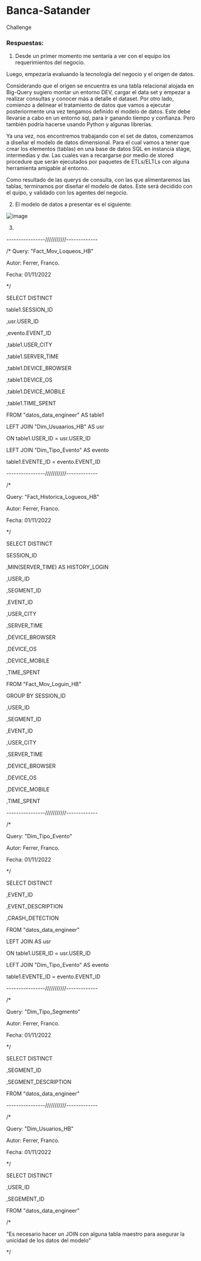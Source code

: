 # Banca-Satander
Challenge

### Respuestas:

1) Desde un primer momento me sentaría a ver con el equipo los requerimientos del negocio.

Luego, empezaría evaluando la tecnología del negocio y el origen de datos.

Considerando que el origen se encuentra es una tabla relacional alojada en Big-Query sugiero montar un entorno DEV, cargar el data set y empezar a realizar consultas y conocer más a detalle el dataset. Por otro lado, comienzo a delinear el tratamiento de datos que vamos a ejecutar posteriormente una vez tengamos definido el modelo de datos. Este debe llevarse a cabo en un entorno sql, para ir ganando tiempo y confianza. Pero también podría hacerse usando Python y algunas librerías.

Ya una vez, nos encontremos trabajando con el set de datos, comenzamos a diseñar el modelo de datos dimensional. Para el cual vamos a tener que crear los elementos (tablas) en una base de datos SQL en instancia stage, intermedias y dw. Las cuales van a recargarse por medio de stored procedure que serán ejecutados por paquetes de ETLs/ELTLs con alguna herramienta amigable al entorno.

Como resultado de las querys de consulta, con las que alimentaremos las tablas, terminamos por diseñar el modelo de datos. Este será decidido con el quipo, y validado con los agentes del negocio.

2) El modelo de datos a presentar es el siguiente:

![image](https://user-images.githubusercontent.com/105885683/199309454-cc29a576-1566-4678-9334-309a93030d93.png)


3)

----------------///////////-------------

/*
Query: "Fact_Mov_Loqueos_HB"

Autor: Ferrer, Franco.

Fecha: 01/11/2022

*/

SELECT DISTINCT

table1.SESSION_ID

,usr.USER_ID

,evento.EVENT_ID

,table1.USER_CITY

,table1.SERVER_TIME

,table1.DEVICE_BROWSER

,table1.DEVICE_OS

,table1.DEVICE_MOBILE

,table1.TIME_SPENT

FROM "datos_data_engineer" AS table1

LEFT JOIN "Dim_Usuaarios_HB" AS usr

ON table1.USER_ID = usr.USER_ID

LEFT JOIN "Dim_Tipo_Evento" AS evento

table1.EVENTE_ID = evento.EVENT_ID



----------------///////////-------------



/*

Query: "Fact_Historica_Logueos_HB"

Autor: Ferrer, Franco.

Fecha: 01/11/2022

*/



SELECT DISTINCT

SESSION_ID

,MIN(SERVER_TIME) AS HISTORY_LOGIN

,USER_ID

,SEGMENT_ID

,EVENT_ID

,USER_CITY

,SERVER_TIME

,DEVICE_BROWSER

,DEVICE_OS

,DEVICE_MOBILE

,TIME_SPENT

FROM "Fact_Mov_Loguin_HB"

GROUP BY SESSION_ID

,USER_ID

,SEGMENT_ID

,EVENT_ID

,USER_CITY

,SERVER_TIME

,DEVICE_BROWSER

,DEVICE_OS

,DEVICE_MOBILE

,TIME_SPENT



----------------///////////-------------

/*


Query: "Dim_Tipo_Evento"

Autor: Ferrer, Franco.

Fecha: 01/11/2022

*/



SELECT DISTINCT

,EVENT_ID

,EVENT_DESCRIPTION

,CRASH_DETECTION

FROM "datos_data_engineer"

LEFT JOIN  AS usr

ON table1.USER_ID = usr.USER_ID

LEFT JOIN "Dim_Tipo_Evento" AS evento

table1.EVENTE_ID = evento.EVENT_ID



----------------///////////-------------

/*

Query: "Dim_Tipo_Segmento"

Autor: Ferrer, Franco.

Fecha: 01/11/2022

*/



SELECT DISTINCT

,SEGMENT_ID


,SEGMENT_DESCRIPTION


FROM "datos_data_engineer"



----------------///////////-------------

/*

Query: "Dim_Usuarios_HB"

Autor: Ferrer, Franco.

Fecha: 01/11/2022

*/




SELECT DISTINCT

,USER_ID

,SEGEMENT_ID

FROM "datos_data_engineer"


/*


"Es necesario hacer un JOIN con alguna tabla maestro para asegurar la unicidad de los datos del modelo"

*/








